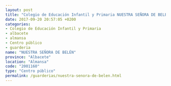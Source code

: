 ```yaml
---
layout: post
title: "Colegio de Educación Infantil y Primaria NUESTRA SEÑORA DE BELÉN"
date: 2017-09-20 20:57:05 +0200
categories:
- Colegio de Educación Infantil y Primaria
- albacete
- almansa
- Centro público
- guarderia
name: "NUESTRA SEÑORA DE BELÉN"
province: "Albacete"
location: "Almansa"
code: "2001160"
type: "Centro público"
permalink: /guarderias/nuestra-senora-de-belen.html
---
```

